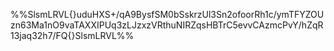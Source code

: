 %%SlsmLRVL{}uduHXS+/qA9BysfSM0bSskrzUl3Sn2ofoorRh1c/ymTFYZOUzn63Ma1nO9vaTAXXIPUq3zLJzxzVRthuNIRZqsHBTrC5evvCAzmcPvY/hZqR13jaq32h7/FQ{}SlsmLRVL%%
